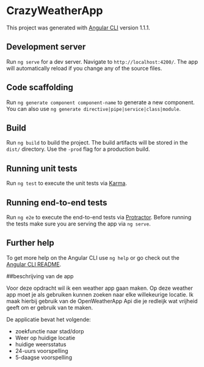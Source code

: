 # CrazyWeatherApp

This project was generated with [Angular CLI](https://github.com/angular/angular-cli) version 1.1.1.

## Development server

Run `ng serve` for a dev server. Navigate to `http://localhost:4200/`. The app will automatically reload if you change any of the source files.

## Code scaffolding

Run `ng generate component component-name` to generate a new component. You can also use `ng generate directive|pipe|service|class|module`.

## Build

Run `ng build` to build the project. The build artifacts will be stored in the `dist/` directory. Use the `-prod` flag for a production build.

## Running unit tests

Run `ng test` to execute the unit tests via [Karma](https://karma-runner.github.io).

## Running end-to-end tests

Run `ng e2e` to execute the end-to-end tests via [Protractor](http://www.protractortest.org/).
Before running the tests make sure you are serving the app via `ng serve`.

## Further help

To get more help on the Angular CLI use `ng help` or go check out the [Angular CLI README](https://github.com/angular/angular-cli/blob/master/README.md).

##beschrijving van de app

Voor deze opdracht wil ik een weather app gaan maken. Op deze weather app moet je als gebruiken kunnen zoeken naar elke willekeurige locatie. Ik maak hierbij gebruik van de
OpenWeatherApp Api die je redleijk wat vrijheid geeft om er gebruik van te maken. 

De applicatie bevat het volgende:
* zoekfunctie naar stad/dorp
* Weer op huidige locatie
* huidige weersstatus
* 24-uurs voorspelling
* 5-daagse voorspelling
